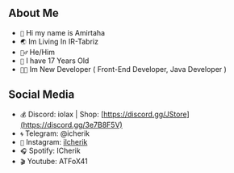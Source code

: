 ## About Me
- `👦` Hi my name is Amirtaha 
- `🌏` Im Living In IR-Tabriz 
- `🙋‍♂️` He/Him 
- `🥺` I have 17 Years Old 
- `👨‍💻` Im New Developer ( Front-End Developer, Java Developer )

## Social Media
- `💰` Discord: iolax | Shop: [https://discord.gg/JStore](https://discord.gg/3e7B8F5V) 
- `🌀` Telegram: @icherik 
- `📡` Instagram: [ilcherik](https://www.instagram.com/ilcherik/) 
- `🎧` Spotify: ICherik 
- `🎬` Youtube: ATFoX41 

